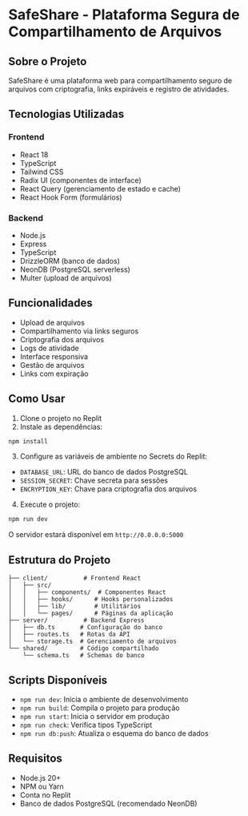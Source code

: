 
# SafeShare - Plataforma Segura de Compartilhamento de Arquivos

## Sobre o Projeto

SafeShare é uma plataforma web para compartilhamento seguro de arquivos com criptografia, links expiráveis e registro de atividades.

## Tecnologias Utilizadas

### Frontend
- React 18
- TypeScript
- Tailwind CSS
- Radix UI (componentes de interface)
- React Query (gerenciamento de estado e cache)
- React Hook Form (formulários)

### Backend
- Node.js
- Express
- TypeScript
- DrizzleORM (banco de dados)
- NeonDB (PostgreSQL serverless)
- Multer (upload de arquivos)

## Funcionalidades

- Upload de arquivos
- Compartilhamento via links seguros
- Criptografia dos arquivos
- Logs de atividade
- Interface responsiva
- Gestão de arquivos
- Links com expiração

## Como Usar

1. Clone o projeto no Replit
2. Instale as dependências:
```bash
npm install
```

3. Configure as variáveis de ambiente no Secrets do Replit:
- `DATABASE_URL`: URL do banco de dados PostgreSQL
- `SESSION_SECRET`: Chave secreta para sessões
- `ENCRYPTION_KEY`: Chave para criptografia dos arquivos

4. Execute o projeto:
```bash
npm run dev
```

O servidor estará disponível em `http://0.0.0.0:5000`

## Estrutura do Projeto

```
├── client/          # Frontend React
│   ├── src/
│   │   ├── components/  # Componentes React
│   │   ├── hooks/      # Hooks personalizados
│   │   ├── lib/        # Utilitários
│   │   └── pages/      # Páginas da aplicação
├── server/          # Backend Express
│   ├── db.ts       # Configuração do banco
│   ├── routes.ts   # Rotas da API
│   └── storage.ts  # Gerenciamento de arquivos
└── shared/         # Código compartilhado
    └── schema.ts   # Schemas do banco
```

## Scripts Disponíveis

- `npm run dev`: Inicia o ambiente de desenvolvimento
- `npm run build`: Compila o projeto para produção
- `npm run start`: Inicia o servidor em produção
- `npm run check`: Verifica tipos TypeScript
- `npm run db:push`: Atualiza o esquema do banco de dados

## Requisitos

- Node.js 20+
- NPM ou Yarn
- Conta no Replit
- Banco de dados PostgreSQL (recomendado NeonDB)
